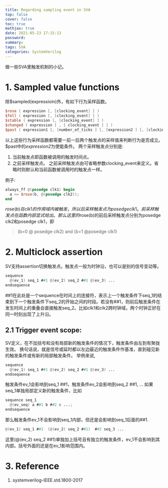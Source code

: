 ```yaml
---
title: Regarding sampling event in SVA
top: false
cover: false
toc: true
mathjax: true
date: 2021-05-23 17:15:13
password:
summary:
tags: SVA
categories: SystemVerilog
---
```


做一些SVA里触发机制的小记。

<!--- more --->

# 1. Sampled value functions
除$sampled(expressioin)外，有如下行为采样函数。

~~~verilog
$rose ( expression [, [clocking_event] ] )
$fell ( expression [, [clocking_event] ] )
$stable ( expression [, [clocking_event] ] )
$changed ( expression [ , [ clocking_event ] ] )
$past ( expression1 [, [number_of_ticks ] [, [expression2 ] [, [clocking_event]]] ] )
~~~

以上这些行为采样函数都需要一前一后两个触发点的采样值来判断行为是否成立。
$past中的*expression2*为使能条件。
两个采样触发点分别是:  
1. 当前触发点即函数被调用的触发时间点。
2. 之前采样触发点。
之前采样触发点由可省略参数clocking_event来定义。省略时则默认和当前函数被调用时的触发点一样。

例子:

~~~verilog
always_ff @(posedge clk1) begin
  a <= $rose(b, @(posedge clk2));
end
~~~


$rose(b)在clk1的作用域内被触发，所以后采样触发点为posedge clk1。前采样触发点在函数内部显式给出。那么这里的$rose(b)的前后采样触发点分别为posedge clk2和posedge clk1，即  

> (b=0 @ posedge clk2) and (b=1 @posedge clk1)



# 2. Multiclock assertion
SV支持assertion切换触发点。触发点一般为时钟沿，也可以是别的信号变动等。

~~~verilog
sequence 
  @(ev_1) seq_1 ##1 @(ev_2) seq_2 ##1 @(ev_3) ...
endsequence
~~~

##1在此处是一个sequence在时间上的连接符，表示上一个触发条件下seq\_1的结束到下一个触发条件下seq\_2的开始之间的时段。若没有##1，则前后触发条件在发生时间上的重叠会直接触发seq_2。比如clk1和clk2跨时钟域，两个时钟正好在同一时刻出现了上升沿。


## 2.1 Trigger event scope:
SV定义，在不加括号和没有局部新的触发条件的情况下，触发条件由左到有聚拢生效。
换句话说，就是信号或延时都以左边最近的触发条件作基准，直到碰见新的触发条件或有新的局部触发条件。
举例来说,

~~~verilog
sequence
  @(ev_1) seq_1 ##1 @(ev_2) seq_2 ##1 @(ev_3) ...
endsequence
~~~

触发条件ev\_1会影响到seq\_1 ##1，触发条件ev\_2会影响到seq\_2 ##1, ...
如果seq_1单独局部定义新的触发条件，比如

~~~verilog
sequence seq_1
  @(ev_seq) a ##1 b ##2 c ...;
endsequence
~~~

那么触发条件ev\_1不会影响到seq\_1内部，但还是会影响到seq_1后面的##1.

~~~verilog
@(ev_1) seq_1 ##1  (@(ev_2) seq_2 ##1)  ##2 seq_3 ...
~~~

这里(@(ev\_2) seq\_2 ##1)单独加上括号且有独立的触发条件，ev\_1不会影响到其内部。括号外面的还是在ev_1影响范围内。


# 3. Reference
1. systemverilog-IEEE.std.1800-2017
